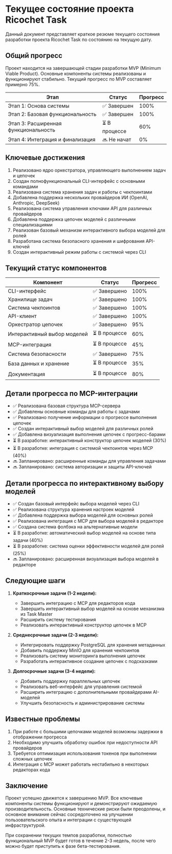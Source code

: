 # Текущее состояние проекта Ricochet Task

Данный документ представляет краткое резюме текущего состояния разработки проекта Ricochet Task по состоянию на текущую дату.

## Общий прогресс

Проект находится на завершающей стадии разработки MVP (Minimum Viable Product). Основные компоненты системы реализованы и функционируют стабильно. Текущий прогресс по MVP составляет примерно 75%.

| Этап | Статус | Прогресс |
|------|--------|------------|
| Этап 1: Основа системы | ✅ Завершен | 100% |
| Этап 2: Базовая функциональность | ✅ Завершен | 100% |
| Этап 3: Расширенная функциональность | ⏳ В процессе | 60% |
| Этап 4: Интеграция и финализация | 🔜 Не начат | 0% |

## Ключевые достижения

1. Реализовано ядро оркестратора, управляющего выполнением задач и цепочек
2. Создан полнофункциональный CLI-интерфейс с основными командами
3. Реализована система хранения задач и работы с чекпоинтами
4. Добавлена поддержка нескольких провайдеров ИИ (OpenAI, Anthropic, DeepSeek)
5. Реализована система управления ключами API для различных провайдеров
6. Добавлена поддержка цепочек моделей с различными специализациями
7. Реализован базовый механизм интерактивного выбора моделей для ролей
8. Разработана система безопасного хранения и шифрования API-ключей
9. Создан интерактивный режим работы с системой через CLI

## Текущий статус компонентов

| Компонент | Статус | Прогресс |
|-----------|--------|----------|
| CLI-интерфейс | ✅ Завершено | 100% |
| Хранилище задач | ✅ Завершено | 100% |
| Система чекпоинтов | ✅ Завершено | 100% |
| API-клиент | ✅ Завершено | 100% |
| Оркестратор цепочек | ✅ Завершено | 95% |
| Интерактивный выбор моделей | ⏳ В процессе | 60% |
| MCP-интеграция | ⏳ В процессе | 45% |
| Система безопасности | ✅ Завершено | 75% |
| База данных и хранение | ⏳ В процессе | 35% |
| Документация | ⏳ В процессе | 80% |

## Детали прогресса по MCP-интеграции

- ✅ Реализована базовая структура MCP-сервера
- ✅ Добавлены основные команды для работы с задачами
- ✅ Реализовано получение информации о прогрессе выполнения цепочек
- ✅ Создан интерактивный выбор моделей для различных ролей
- ✅ Добавлена визуализация выполнения цепочек с прогресс-барами
- ⏳ В разработке: интерактивный конструктор цепочек моделей (30%)
- ⏳ В разработке: интеграция с системой чекпоинтов через MCP (40%)
- 🔜 Запланировано: расширенные команды для управления задачами
- 🔜 Запланировано: система авторизации и защиты API-ключей

## Детали прогресса по интерактивному выбору моделей

- ✅ Создан базовый интерфейс выбора моделей через CLI
- ✅ Реализована структура хранения настроек моделей
- ✅ Добавлена поддержка выбора моделей для основных ролей
- ✅ Реализована интеграция с MCP для выбора моделей в редакторе
- ✅ Создана система фолбэка на альтернативные модели
- ⏳ В разработке: автоматический выбор моделей на основе типа задачи (40%)
- ⏳ В разработке: система оценки эффективности моделей для ролей (25%)
- 🔜 Запланировано: расширенная визуализация выбора моделей в редакторе

## Следующие шаги

1. **Краткосрочные задачи (1-2 недели):**
   - Завершить интеграцию с MCP для редакторов кода
   - Завершить интерактивный выбор моделей на основе механизма из Task Master
   - Расширить систему тестирования
   - Реализовать интерактивный конструктор цепочек в MCP

2. **Среднесрочные задачи (2-3 недели):**
   - Интегрировать поддержку PostgreSQL для хранения метаданных
   - Добавить поддержку MinIO для хранения чекпоинтов
   - Реализовать систему мониторинга выполнения цепочек
   - Разработать интерактивное создание цепочек с подсказками

3. **Долгосрочные задачи (3-4 недели):**
   - Добавить поддержку параллельных цепочек
   - Реализовать веб-интерфейс для управления системой
   - Расширить интеграцию с дополнительными провайдерами AI-моделей
   - Улучшить безопасность и администрирование системы

## Известные проблемы

1. При работе с большими цепочками моделей возможны задержки в отображении прогресса
2. Необходимо улучшить обработку ошибок при недоступности API провайдеров
3. Требуется оптимизация использования токенов при выполнении сложных цепочек
4. Интеграция с MCP может работать нестабильно в некоторых редакторах кода

## Заключение

Проект успешно движется к завершению MVP. Все ключевые компоненты системы функционируют и демонстрируют ожидаемую производительность. Основные технические риски были преодолены, и основное внимание сейчас сосредоточено на улучшении пользовательского опыта и интеграции с существующей инфраструктурой.

При сохранении текущих темпов разработки, полностью функциональный MVP будет готов в течение 2-3 недель, после чего можно будет приступить к фазе бета-тестирования. 